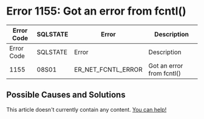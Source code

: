 
# Error 1155: Got an error from fcntl()


| Error Code | SQLSTATE | Error | Description |
| --- | --- | --- | --- |
| Error Code | SQLSTATE | Error | Description |
| 1155 | 08S01 | ER_NET_FCNTL_ERROR | Got an error from fcntl() |




## Possible Causes and Solutions


This article doesn't currently contain any content. [You can help!](/en/writing-and-editing-knowledge-base-articles/)

